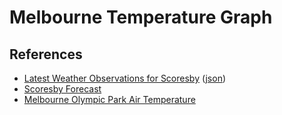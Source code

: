 # Melbourne Temperature Graph



## References

* [Latest Weather Observations for Scoresby](http://www.bom.gov.au/fwo/IDV60901/IDV60901.95867.html) ([json](http://www.bom.gov.au/fwo/IDV60901/IDV60901.95867.json))
* [Scoresby Forecast](http://www.bom.gov.au/vic/forecasts/scoresby.shtml)
* [Melbourne Olympic Park Air Temperature](http://www.baywx.com.au/melbtemp2.html)